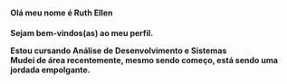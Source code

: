 <h4> Olá meu nome é Ruth Ellen <h4/>
Sejam bem-vindos(as) ao meu perfil.

Estou cursando Análise de Desenvolvimento e Sistemas <br>
Mudei de área recentemente, mesmo sendo começo, está sendo uma jordada empolgante.
